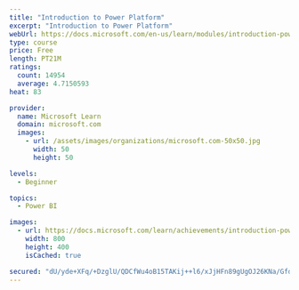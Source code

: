 ```yaml
---
title: "Introduction to Power Platform"
excerpt: "Introduction to Power Platform"
webUrl: https://docs.microsoft.com/en-us/learn/modules/introduction-power-platform/
type: course
price: Free
length: PT21M
ratings:
  count: 14954
  average: 4.7150593
heat: 83

provider:
  name: Microsoft Learn
  domain: microsoft.com
  images:
    - url: /assets/images/organizations/microsoft.com-50x50.jpg
      width: 50
      height: 50

levels:
  - Beginner

topics:
  - Power BI

images:
  - url: https://docs.microsoft.com/learn/achievements/introduction-power-platform-social.png
    width: 800
    height: 400
    isCached: true

secured: "dU/yde+XFq/+DzglU/QDCfWu4oB15TAKij++l6/xJjHFn89gUgOJ26KNa/Gfd+VfGVZEvwiGx7y1tn4yK5nCPlp6LgDbwjprwO8gzooE6EwTTQhlECbuTIckcFtgFrXPiMcGDYf3T0yIhPXElw5/80/2jYe3YqlPdVoXNqFDSuTr+s3v6tc5h5Jdg6d6EixE3GKdmW8Kf+4gAJcast/0DaKWRSI2xaKiMXwyg/UUaqcBX8rOgk20k6Qx4WyzT/MLaftqQInXBhvnlvWRe+sd+IngLBq7y3I6M/JGDytSt1GnmohBFHjbrStG5GBs2yBTKU/FX0RM6Z87AzPdII4SBzzkhySRLOpdRx1aQKkU8XYZRHY/Zt/ImT0wUOpk20e8yXMGpXd02ksL67meYMa0sHahvr2YgAz53i3JZeJvXFPf3Di1vX1E3RVbK5DaGUa3;sRjlkkteNJkMQM+fT64Fqg=="
---
```


